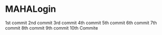 # MAHALogin
1st  commit
2nd commit
3rd commit
4th commit
5th commit
6th commit
7th commit
8th commit
9th commit
10th Commite
